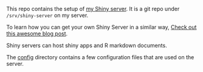 This repo contains the setup of [my Shiny server](http://akdata.org/shiny).  It is a git repo under `/srv/shiny-server` on my server.

To learn how you can get your own Shiny Server in a similar way, [Check out this awesome blog post](http://deanattali.com/2015/05/09/setup-rstudio-shiny-server-digital-ocean/).

Shiny servers can host shiny apps and R markdown documents.

The [config](./config) directory contains a few configuration files that are used on the server.

